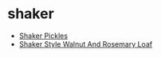 # shaker

 * [Shaker Pickles](index/s/shaker-pickles-102009.json)
 * [Shaker Style Walnut And Rosemary Loaf](index/s/shaker-style-walnut-and-rosemary-loaf-108609.json)
